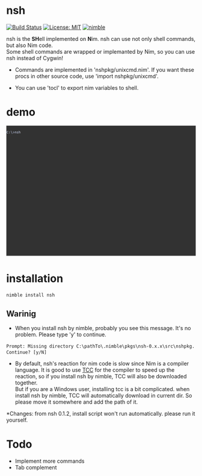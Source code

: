 # nsh
[![Build Status](https://travis-ci.org/gmshiba/nsh.svg?branch=master)](https://travis-ci.org/gmshiba/nsh)
[![License: MIT](https://img.shields.io/badge/License-MIT-yellow.svg)](https://opensource.org/licenses/MIT)
[![nimble](https://raw.githubusercontent.com/yglukhov/nimble-tag/master/nimble.png)](https://github.com/yglukhov/nimble-tag)

nsh is the **SH**ell implemented on **N**im.
nsh can use not only shell commands, but also Nim code.  
Some shell commands are wrapped or implemanted by Nim,
so you can use nsh instead of Cygwin!


* Commands are implemented in 'nshpkg/unixcmd.nim'.
If you want these procs in other source code, use 'import nshpkg/unixcmd'.

* You can use 'tocl' to export nim variables to shell.

# demo

![demo](demo/nshdemo.gif)

# installation

```
nimble install nsh
```

## Warinig

* When you install nsh by nimble, probably you see this message. It's no problem. Please type 'y' to continue.

```
Prompt: Missing directory C:\pathTo\.nimble\pkgs\nsh-0.x.x\src\nshpkg. Continue? [y/N]
```


* By default, nsh's reaction for nim code is slow since Nim is a compiler language.
It is good to use [TCC](https://bellard.org/tcc/) for the compiler to speed up the reaction, so if you install nsh by nimble, TCC will also be downloaded together.  
But if you are a Windows user, installing tcc is a bit complicated. when install nsh by nimble, TCC will automatically download in current dir. So please move it somewhere and add the path of it.

*Changes: from nsh 0.1.2, install script won't run automatically. please run it yourself.

# Todo

* Implement more commands
* Tab complement

